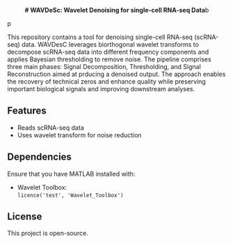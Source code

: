 <p align="center">
<b># WAVDeSc: Wavelet Denoising for single-cell RNA-seq Data</b>b
</p>p

This repository contains a tool for denoising single-cell RNA-seq (scRNA-seq) data. WAVDesC leverages biorthogonal wavelet transforms to decompose scRNA-seq data into different frequency components and applies Bayesian thresholding to remove noise. The pipeline comprises three main phases: Signal Decomposition, Thresholding, and Signal Reconstruction aimed at prducing a denoised output. The approach enables the recovery of technical zeros and enhance quality while preserving important biological signals and improving downstream analyses. 

## Features

-  Reads scRNA-seq data
-  Uses wavelet transform for noise reduction
  
## Dependencies

Ensure that you have MATLAB installed with:
  - Wavelet Toolbox:</br>
  `licence('test', 'Wavelet_Toolbox')`

## License

This project is open-source.
